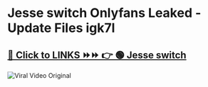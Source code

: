 
 # Jesse switch Onlyfans Leaked - Update Files igk7l

## <h2><a href="https://clipsfans.com/Jesse_switch&ref=git">🔗 Click to LINKS ⏩⏩ 👉 🟢 Jesse switch </a></h2>

<a href="https://clipsfans.com/Jesse_switch&ref=git" rel="nofollow" data-target="animated-image.originalLink"><img src="https://i.ibb.co.com/xMMVF88/686577567.gif" alt="Viral Video Original" style="max-width: 100%; display: inline-block;" data-target="animated-image.originalImage"></a>

